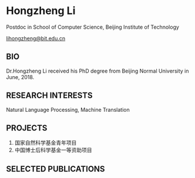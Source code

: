 # Hongzheng Li

Postdoc in School of Computer Science, Beijing Institute of Technology

lihongzheng@bit.edu.cn

## BIO
Dr.Hongzheng Li received his PhD degree from Beijing Normal University in June, 2018.

## RESEARCH INTERESTS
Natural Language Processing, Machine Translation

## PROJECTS
1. 国家自然科学基金青年项目
2. 中国博士后科学基金一等资助项目

## SELECTED PUBLICATIONS
